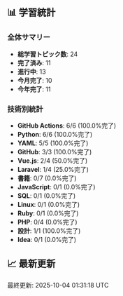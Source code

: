 ## 📊 学習統計

### 全体サマリー
- **総学習トピック数**: 24
- **完了済み**: 11
- **進行中**: 13
- **今月完了**: 10
- **今年完了**: 11

### 技術別統計
- **GitHub Actions**: 6/6 (100.0%完了)
- **Python**: 6/6 (100.0%完了)
- **YAML**: 5/5 (100.0%完了)
- **GitHub**: 3/3 (100.0%完了)
- **Vue.js**: 2/4 (50.0%完了)
- **Laravel**: 1/4 (25.0%完了)
- **書籍**: 0/7 (0.0%完了)
- **JavaScript**: 0/1 (0.0%完了)
- **SQL**: 0/1 (0.0%完了)
- **Linux**: 0/1 (0.0%完了)
- **Ruby**: 0/1 (0.0%完了)
- **PHP**: 0/4 (0.0%完了)
- **設計**: 1/1 (100.0%完了)
- **Idea**: 0/1 (0.0%完了)
## 📈 最新更新

最終更新: 2025-10-04 01:31:18 UTC